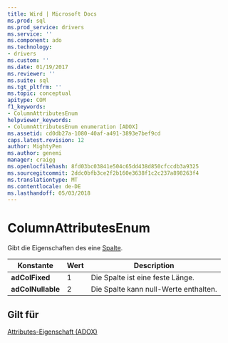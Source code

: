 ```yaml
---
title: Wird | Microsoft Docs
ms.prod: sql
ms.prod_service: drivers
ms.service: ''
ms.component: ado
ms.technology:
- drivers
ms.custom: ''
ms.date: 01/19/2017
ms.reviewer: ''
ms.suite: sql
ms.tgt_pltfrm: ''
ms.topic: conceptual
apitype: COM
f1_keywords:
- ColumnAttributesEnum
helpviewer_keywords:
- ColumnAttributesEnum enumeration [ADOX]
ms.assetid: cd0db27a-1080-40af-a491-3893e7bef9cd
caps.latest.revision: 12
author: MightyPen
ms.author: genemi
manager: craigg
ms.openlocfilehash: 8fd03bc03841e504c65dd438d850cfccdb3a9325
ms.sourcegitcommit: 2ddc0bfb3ce2f2b160e3638f1c2c237a898263f4
ms.translationtype: MT
ms.contentlocale: de-DE
ms.lasthandoff: 05/03/2018
---
```

# <a name="columnattributesenum"></a>ColumnAttributesEnum
Gibt die Eigenschaften des eine [Spalte](../../../ado/reference/adox-api/column-object-adox.md).  
  
|Konstante|Wert|Description|  
|--------------|-----------|-----------------|  
|**adColFixed**|1|Die Spalte ist eine feste Länge.|  
|**adColNullable**|2|Die Spalte kann null-Werte enthalten.|  
  
## <a name="applies-to"></a>Gilt für  
 [Attributes-Eigenschaft (ADOX)](../../../ado/reference/adox-api/attributes-property-adox.md)
